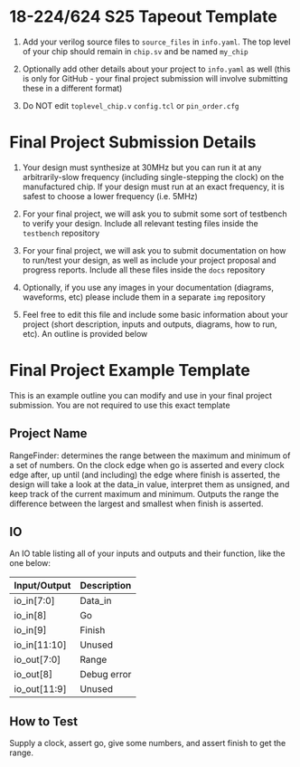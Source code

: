 # 18-224/624 S25 Tapeout Template


1. Add your verilog source files to `source_files` in `info.yaml`. The top level of your chip should remain in `chip.sv` and be named `my_chip`

  
  

2. Optionally add other details about your project to `info.yaml` as well (this is only for GitHub - your final project submission will involve submitting these in a different format)

3. Do NOT edit `toplevel_chip.v`  `config.tcl` or `pin_order.cfg`

 # Final Project Submission Details 
  
1. Your design must synthesize at 30MHz but you can run it at any arbitrarily-slow frequency (including single-stepping the clock) on the manufactured chip. If your design must run at an exact frequency, it is safest to choose a lower frequency (i.e. 5MHz)

  

2. For your final project, we will ask you to submit some sort of testbench to verify your design. Include all relevant testing files inside the `testbench` repository

  
  

3. For your final project, we will ask you to submit documentation on how to run/test your design, as well as include your project proposal and progress reports. Include all these files inside the `docs` repository

  
  

4. Optionally, if you use any images in your documentation (diagrams, waveforms, etc) please include them in a separate `img` repository

  

5. Feel free to edit this file and include some basic information about your project (short description, inputs and outputs, diagrams, how to run, etc). An outline is provided below

# Final Project Example Template

This is an example outline you can modify and use in your final project submission. You are not required to use this exact template

## Project Name

RangeFinder: determines the range between the maximum and minimum of a set of numbers.
On the clock edge when go is asserted and every clock edge after, up until (and including) the edge where finish is asserted, the design will take a look at the data_in value, interpret them as unsigned, and keep track of the current maximum and minimum. Outputs the range the difference between the largest and smallest when finish is asserted.

## IO

An IO table listing all of your inputs and outputs and their function, like the one below:

| Input/Output	| Description|																
|-------------|--------------------------------------------------|
| io_in[7:0]  | Data_in                                          |
| io_in[8]    | Go                                               |
| io_in[9]    | Finish                                           |
| io_in[11:10]| Unused                                           |
| io_out[7:0] | Range                                            |
| io_out[8]   | Debug error                                      |
| io_out[11:9]| Unused                                           |

## How to Test

Supply a clock, assert go, give some numbers, and assert finish to get the range.
